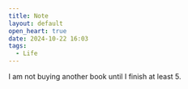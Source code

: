 ```yaml
---
title: Note
layout: default
open_heart: true
date: 2024-10-22 16:03
tags:
  - Life
---
```


I am not buying another book until I finish at least 5.
